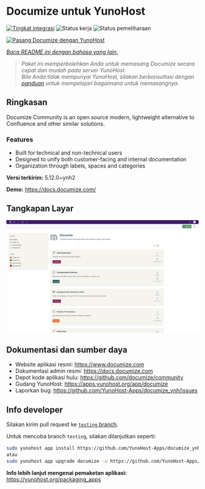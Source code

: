 <!--
N.B.: README ini dibuat secara otomatis oleh <https://github.com/YunoHost/apps/tree/master/tools/readme_generator>
Ini TIDAK boleh diedit dengan tangan.
-->

# Documize untuk YunoHost

[![Tingkat integrasi](https://dash.yunohost.org/integration/documize.svg)](https://ci-apps.yunohost.org/ci/apps/documize/) ![Status kerja](https://ci-apps.yunohost.org/ci/badges/documize.status.svg) ![Status pemeliharaan](https://ci-apps.yunohost.org/ci/badges/documize.maintain.svg)

[![Pasang Documize dengan YunoHost](https://install-app.yunohost.org/install-with-yunohost.svg)](https://install-app.yunohost.org/?app=documize)

*[Baca README ini dengan bahasa yang lain.](./ALL_README.md)*

> *Paket ini memperbolehkan Anda untuk memasang Documize secara cepat dan mudah pada server YunoHost.*  
> *Bila Anda tidak mempunyai YunoHost, silakan berkonsultasi dengan [panduan](https://yunohost.org/install) untuk mempelajari bagaimana untuk memasangnya.*

## Ringkasan

Documize Community is an open source modern, lightweight alternative to Confluence and other similar solutions.

### Features

- Built for technical and non-technical users
- Designed to unify both customer-facing and internal documentation
- Organization through labels, spaces and categories

**Versi terkirim:** 5.12.0~ynh2

**Demo:** <https://docs.documize.com/>

## Tangkapan Layar

![Tangkapan Layar pada Documize](./doc/screenshots/screenshot.png)

## Dokumentasi dan sumber daya

- Website aplikasi resmi: <https://www.documize.com>
- Dokumentasi admin resmi: <https://docs.documize.com>
- Depot kode aplikasi hulu: <https://github.com/documize/community>
- Gudang YunoHost: <https://apps.yunohost.org/app/documize>
- Laporkan bug: <https://github.com/YunoHost-Apps/documize_ynh/issues>

## Info developer

Silakan kirim pull request ke [`testing` branch](https://github.com/YunoHost-Apps/documize_ynh/tree/testing).

Untuk mencoba branch `testing`, silakan dilanjutkan seperti:

```bash
sudo yunohost app install https://github.com/YunoHost-Apps/documize_ynh/tree/testing --debug
atau
sudo yunohost app upgrade documize -u https://github.com/YunoHost-Apps/documize_ynh/tree/testing --debug
```

**Info lebih lanjut mengenai pemaketan aplikasi:** <https://yunohost.org/packaging_apps>
